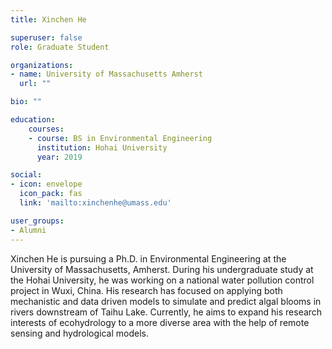 ```yaml
---
title: Xinchen He

superuser: false
role: Graduate Student

organizations:
- name: University of Massachusetts Amherst
  url: ""

bio: ""

education:
    courses:
    - course: BS in Environmental Engineering
      institution: Hohai University
      year: 2019

social:
- icon: envelope
  icon_pack: fas
  link: 'mailto:xinchenhe@umass.edu'

user_groups:
- Alumni
---
```


Xinchen He is pursuing a Ph.D. in Environmental Engineering at the University of Massachusetts, Amherst. During his undergraduate study at the Hohai University, he was working on a national water pollution control project in Wuxi, China. His research has focused on applying both mechanistic and data driven models to simulate and predict algal blooms in rivers downstream of Taihu Lake. Currently, he aims to expand his research interests of ecohydrology to a more diverse area with the help of remote sensing and hydrological models.
